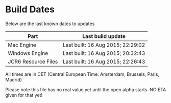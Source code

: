 # Build Dates

Below are the last known dates to updates

Part | Last build update
-----|-----
Mac Engine | Last built: 16 Aug 2015; 22:29:02
Windows Engine | Last built: 16 Aug 2015; 20:32:43
JCR6 Resource Files | Last built: 16 Aug 2015; 22:26:43
All times are in CET (Central European Time: Amsterdam, Brussels, Paris, Madrid)


Please note this file has no real value yet until the open alpha starts. NO ETA given for that yet!
